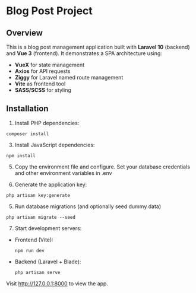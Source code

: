 # Blog Post Project

## Overview
This is a blog post management application built with **Laravel 10** (backend) and **Vue 3** (frontend). It demonstrates a SPA architecture using:
- **VueX** for state management
- **Axios** for API requests
- **Ziggy** for Laravel named route management
- **Vite** as frontend tool
- **SASS/SCSS** for styling

## Installation
1. Install PHP dependencies:
```
composer install
```

3. Install JavaScript dependencies:
```
npm install
```

5. Copy the environment file and configure. Set your database credentials and other environment variables in .env

6. Generate the application key:
```
php artisan key:generate
```

5. Run database migrations (and optionally seed dummy data)
```
php artisan migrate --seed
```

7. Start development servers:
- Frontend (Vite):
  ```
  npm run dev
  ```
- Backend (Laravel + Blade):
  ```
  php artisan serve
  ```

Visit http://127.0.0.1:8000 to view the app.
